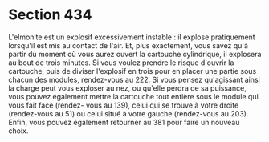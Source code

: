 # Section 434

L'elmonite est un explosif excessivement instable : il explose 
pratiquement lorsqu'il est mis au contact de l'air. Et, plus 
exactement, vous savez qu'à partir du moment où vous aurez 
ouvert la cartouche cylindrique, il explosera au bout de trois 
minutes. Si vous voulez prendre le risque d'ouvrir la cartouche, 
puis de diviser l'explosif en trois pour en placer une partie sous 
chacun des modules, rendez-vous au 222. Si vous pensez 
qu'agissant ainsi la charge peut vous exploser au nez, ou qu'elle 
perdra de sa puissance, vous pouvez également mettre la 
cartouche tout entière sous le module qui vous fait face (rendez-
vous au 139), celui qui se trouve à votre droite (rendez-vous au 
51) ou celui situé à votre gauche (rendez-vous au 203). Enfin, 
vous pouvez également retourner au 381 pour faire un nouveau 
choix.
